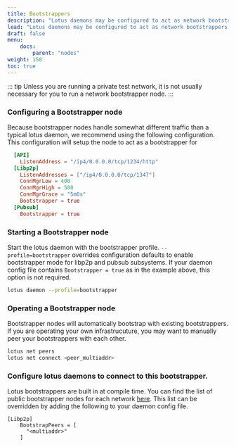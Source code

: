 ```yaml
---
title: Bootstrappers
description: "Lotus daemons may be configured to act as network bootstrappers. Bootstrappers act as the initial point of contact for other lotus daemons to find peers."
lead: "Lotus daemons may be configured to act as network bootstrappers. Bootstrappers act as the initial point of contact for other lotus daemons to find peers."
draft: false
menu:
    docs:
        parent: "nodes"
weight: 150
toc: true
---
```


::: tip
Unless you are running a private test network, it is not usually necessary for you to run a network bootstrapper node.
:::

### Configuring a Bootstrapper node

Because bootstrapper nodes handle somewhat different traffic than a typical lotus daemon, we recommend using
the following configuration. This configuration will setup the node to act as a bootstrapper for 

```toml
  [API]
    ListenAddress = "/ip4/0.0.0.0/tcp/1234/http"
  [Libp2p]
    ListenAddresses = ["/ip4/0.0.0.0/tcp/1347"]
    ConnMgrLow = 400
    ConnMgrHigh = 500
    ConnMgrGrace = "5m0s"
    Bootstrapper = true
  [Pubsub]
    Bootstrapper = true 

```

### Starting a Bootstrapper node

Start the lotus daemon with the bootstrapper profile. `--profile=bootstrapper` overrides configuration defaults
to enable bootstrapper mode for libp2p and pubsub subsystems. If your daemon config file contains `Bootstrapper = true` as in the example above, this option is not required.

```bash
lotus daemon --profile=bootstrapper
```

### Operating a Bootstrapper node
Bootstrapper nodes will automatically bootstrap with existing bootstrappers. If you are operating your own infrastrucuture, you may want to manually peer your bootstrappers with each other.

```bash
lotus net peers
lotus net connect <peer_multiaddr>
```

### Configure lotus daemons to connect to this bootstrapper.

Lotus bootstrappers are built in at compile time. You can find the list of public bootstrapper nodes for
each network [here](https://github.com/filecoin-project/lotus/tree/master/build/bootstrap). This list can be overridden by adding the following to your daemon config file.


```
[Libp2p]
    BootstrapPeers = [
      "<multiaddr>"
    ]
```
